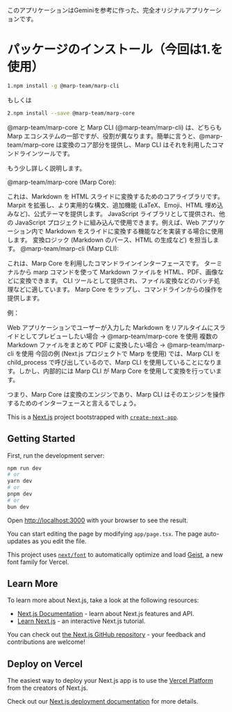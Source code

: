 このアプリケーションはGeminiを参考に作った、完全オリジナルアプリケーションです。

# パッケージのインストール（今回は1.を使用）
```bash
1.npm install -g @marp-team/marp-cli
```
もしくは
```bash
2.npm install --save @marp-team/marp-core
```
@marp-team/marp-core と Marp CLI (@marp-team/marp-cli) は、どちらも Marp エコシステムの一部ですが、役割が異なります。簡単に言うと、@marp-team/marp-core は変換のコア部分を提供し、Marp CLI はそれを利用したコマンドラインツールです。

もう少し詳しく説明します。

@marp-team/marp-core (Marp Core):

これは、Markdown を HTML スライドに変換するためのコアライブラリです。
Marpit を拡張し、より実用的な構文、追加機能 (LaTeX、Emoji、HTML 埋め込みなど)、公式テーマを提供します。
JavaScript ライブラリとして提供され、他の JavaScript プロジェクトに組み込んで使用できます。例えば、Web アプリケーション内で Markdown をスライドに変換する機能などを実装する場合に使用します。
変換ロジック (Markdown のパース、HTML の生成など) を担当します。
@marp-team/marp-cli (Marp CLI):

これは、Marp Core を利用したコマンドラインインターフェースです。
ターミナルから marp コマンドを使って Markdown ファイルを HTML、PDF、画像などに変換できます。
CLI ツールとして提供され、ファイル変換などのバッチ処理などに適しています。
Marp Core をラップし、コマンドラインからの操作を提供します。

例：

Web アプリケーションでユーザーが入力した Markdown をリアルタイムにスライドとしてプレビューしたい場合 → @marp-team/marp-core を使用
複数の Markdown ファイルをまとめて PDF に変換したい場合 → @marp-team/marp-cli を使用
今回の例 (Next.js プロジェクトで Marp を使用) では、Marp CLI を child_process で呼び出しているので、Marp CLI を使用していることになります。しかし、内部的には Marp CLI が Marp Core を使用して変換を行っています。

つまり、Marp Core は変換のエンジンであり、Marp CLI はそのエンジンを操作するためのインターフェースと言えるでしょう。



This is a [Next.js](https://nextjs.org) project bootstrapped with [`create-next-app`](https://nextjs.org/docs/app/api-reference/cli/create-next-app).

## Getting Started

First, run the development server:

```bash
npm run dev
# or
yarn dev
# or
pnpm dev
# or
bun dev
```

Open [http://localhost:3000](http://localhost:3000) with your browser to see the result.

You can start editing the page by modifying `app/page.tsx`. The page auto-updates as you edit the file.

This project uses [`next/font`](https://nextjs.org/docs/app/building-your-application/optimizing/fonts) to automatically optimize and load [Geist](https://vercel.com/font), a new font family for Vercel.

## Learn More

To learn more about Next.js, take a look at the following resources:

- [Next.js Documentation](https://nextjs.org/docs) - learn about Next.js features and API.
- [Learn Next.js](https://nextjs.org/learn) - an interactive Next.js tutorial.

You can check out [the Next.js GitHub repository](https://github.com/vercel/next.js) - your feedback and contributions are welcome!

## Deploy on Vercel

The easiest way to deploy your Next.js app is to use the [Vercel Platform](https://vercel.com/new?utm_medium=default-template&filter=next.js&utm_source=create-next-app&utm_campaign=create-next-app-readme) from the creators of Next.js.

Check out our [Next.js deployment documentation](https://nextjs.org/docs/app/building-your-application/deploying) for more details.
